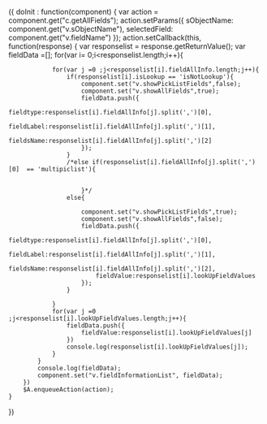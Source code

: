 ({
    doInit : function(component) {
        var action = component.get("c.getAllFields");
        action.setParams({
            sObjectName: component.get("v.sObjectName"),
            selectedField: component.get("v.fieldName")
        });
        action.setCallback(this, function(response) {
            var responselist = response.getReturnValue();
            var fieldData =[];
            for(var i= 0;i<responselist.length;i++){
                
                for(var j =0 ;j<responselist[i].fieldAllInfo.length;j++){
                    if(responselist[i].isLookup == 'isNotLookup'){ 
                        component.set("v.showPickListFields",false);
                        component.set("v.showAllFields",true);
                        fieldData.push({
                            fieldtype:responselist[i].fieldAllInfo[j].split(',')[0],
                            fieldLabel:responselist[i].fieldAllInfo[j].split(',')[1],
                            fieldsName:responselist[i].fieldAllInfo[j].split(',')[2]
                        });
                    }
                    /*else if(responselist[i].fieldAllInfo[j].split(',')[0]  == 'multipiclist'){
                        
                        
                        }*/
                    else{
                        
                        component.set("v.showPickListFields",true);
                        component.set("v.showAllFields",false);
                        fieldData.push({
                            fieldtype:responselist[i].fieldAllInfo[j].split(',')[0],
                            fieldLabel:responselist[i].fieldAllInfo[j].split(',')[1],
                            fieldsName:responselist[i].fieldAllInfo[j].split(',')[2],
                            fieldValue:responselist[i].lookUpFieldValues
                        });
                    }
                    
                }
                for(var j =0 ;j<responselist[i].lookUpFieldValues.length;j++){
                    fieldData.push({
                        fieldValue:responselist[i].lookUpFieldValues[j]
                    })
                    console.log(responselist[i].lookUpFieldValues[j]);
                }
            }
            console.log(fieldData);
            component.set("v.fieldInformationList", fieldData);
        })
        $A.enqueueAction(action);
    }
})
